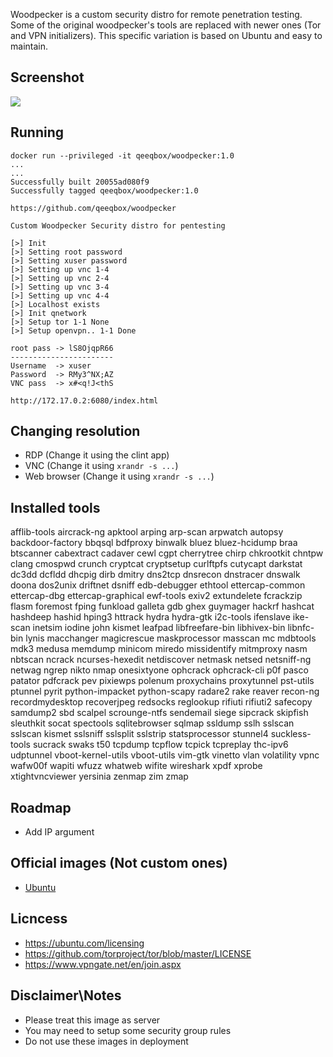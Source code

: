 


Woodpecker is a custom security distro for remote penetration testing. Some of the original woodpecker's tools are replaced with newer ones (Tor and VPN initializers). This specific variation is based on Ubuntu and easy to maintain. 

## Screenshot
<img src="https://raw.githubusercontent.com/qeeqbox/woodpecker/master/readme/intro.png" style="max-width:768px"/>

## Running
```console 
docker run --privileged -it qeeqbox/woodpecker:1.0
...
...
Successfully built 20055ad080f9
Successfully tagged qeeqbox/woodpecker:1.0

https://github.com/qeeqbox/woodpecker

Custom Woodpecker Security distro for pentesting

[>] Init
[>] Setting root password
[>] Setting xuser password
[>] Setting up vnc 1-4
[>] Setting up vnc 2-4
[>] Setting up vnc 3-4
[>] Setting up vnc 4-4
[>] Localhost exists
[>] Init qnetwork
[>] Setup tor 1-1 None
[>] Setup openvpn.. 1-1 Done

root pass -> lS8OjqpR66
-----------------------
Username  -> xuser
Password  -> RMy3^NX;AZ
VNC pass  -> x#<q!J<thS

http://172.17.0.2:6080/index.html
```

## Changing resolution
- RDP (Change it using the clint app)
- VNC (Change it using `xrandr -s ...`)
- Web browser (Change it using `xrandr -s ...`)

## Installed tools
afflib-tools aircrack-ng apktool arping arp-scan arpwatch autopsy backdoor-factory bbqsql bdfproxy binwalk bluez bluez-hcidump braa btscanner cabextract cadaver cewl cgpt cherrytree chirp chkrootkit chntpw clang cmospwd crunch cryptcat cryptsetup curlftpfs cutycapt darkstat dc3dd dcfldd dhcpig dirb dmitry dns2tcp dnsrecon dnstracer dnswalk doona dos2unix driftnet dsniff edb-debugger ethtool ettercap-common ettercap-dbg ettercap-graphical ewf-tools exiv2 extundelete fcrackzip flasm foremost fping funkload galleta gdb ghex guymager hackrf hashcat hashdeep hashid hping3 httrack hydra hydra-gtk i2c-tools ifenslave ike-scan inetsim iodine john kismet leafpad libfreefare-bin libhivex-bin libnfc-bin lynis macchanger magicrescue maskprocessor masscan mc mdbtools mdk3 medusa memdump minicom miredo missidentify mitmproxy nasm nbtscan ncrack ncurses-hexedit netdiscover netmask netsed netsniff-ng netwag ngrep nikto nmap onesixtyone ophcrack ophcrack-cli p0f pasco patator pdfcrack pev pixiewps polenum proxychains proxytunnel pst-utils ptunnel pyrit python-impacket python-scapy radare2 rake reaver recon-ng recordmydesktop recoverjpeg redsocks reglookup rifiuti rifiuti2 safecopy samdump2 sbd scalpel scrounge-ntfs sendemail siege sipcrack skipfish sleuthkit socat spectools sqlitebrowser sqlmap ssldump sslh sslscan sslscan kismet sslsniff sslsplit sslstrip statsprocessor stunnel4 suckless-tools sucrack swaks t50 tcpdump tcpflow tcpick tcpreplay thc-ipv6 udptunnel vboot-kernel-utils vboot-utils vim-gtk vinetto vlan volatility vpnc wafw00f wapiti wfuzz whatweb wifite wireshark xpdf xprobe xtightvncviewer yersinia zenmap zim zmap

## Roadmap
- Add IP argument

## Official images (Not custom ones)
- [Ubuntu](https://ubuntu.com/)

## Licncess
- https://ubuntu.com/licensing
- https://github.com/torproject/tor/blob/master/LICENSE
- https://www.vpngate.net/en/join.aspx

## Disclaimer\Notes
- Please treat this image as server 
- You may need to setup some security group rules
- Do not use these images in deployment 

